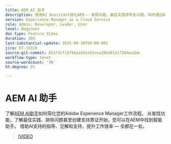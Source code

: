 ```yaml
---
title: AEM AI 助手
description: 使用AI Assistant简化AEM — 发现功能、最佳实践并修复问题，同时通过AI支持的支持提高工作效率。
version: Experience Manager as a Cloud Service
role: Admin, Developer, Leader, User
level: Beginner
doc-type: Feature Video
duration: 205
last-substantial-update: 2025-09-30T00:00:00Z
jira: KT-19319
source-git-commit: 823f3cf14794a1b55a53cea10bd012c739dea1b6
workflow-type: tm+mt
source-wordcount: '70'
ht-degree: 8%

---
```



# AEM AI 助手

了解[AEM AI助手](https://experienceleague.adobe.com/en/docs/experience-manager-cloud-service/content/ai-in-aem/ai-assistant/ai-assistant-in-aem#)如何简化您的Adobe Experience Manager工作流程。 从查找功能、了解最佳实践、排除问题甚至创建支持票证开始，您可以在AEM中找到智能助手。 借助AI支持的指导、见解和支持，提升工作效率 — 全都在一处。

>[!VIDEO](https://video.tv.adobe.com/v/3475357/?learn=on&enablevpops)
